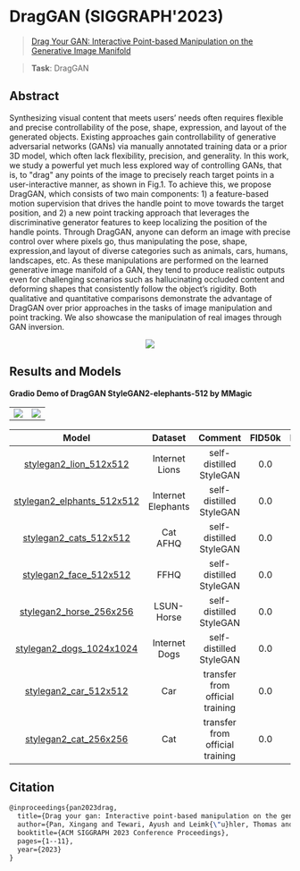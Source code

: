 # DragGAN (SIGGRAPH'2023)

> [Drag Your GAN: Interactive Point-based Manipulation on the Generative Image Manifold](https://arxiv.org/pdf/2305.10973.pdf)

> **Task**: DragGAN

<!-- [ALGORITHM] -->

## Abstract

<!-- [ABSTRACT] -->

Synthesizing visual content that meets users’ needs often requires flexible
and precise controllability of the pose, shape, expression, and layout of the
generated objects. Existing approaches gain controllability of generative
adversarial networks (GANs) via manually annotated training data or a
prior 3D model, which often lack flexibility, precision, and generality. In
this work, we study a powerful yet much less explored way of controlling
GANs, that is, to "drag" any points of the image to precisely reach target
points in a user-interactive manner, as shown in Fig.1. To achieve this, we
propose DragGAN, which consists of two main components: 1) a feature-based motion supervision that drives the handle point to move towards
the target position, and 2) a new point tracking approach that leverages
the discriminative generator features to keep localizing the position of the
handle points. Through DragGAN, anyone can deform an image with precise
control over where pixels go, thus manipulating the pose, shape, expression,and layout of diverse categories such as animals, cars, humans, landscapes,
etc. As these manipulations are performed on the learned generative image
manifold of a GAN, they tend to produce realistic outputs even for challenging scenarios such as hallucinating occluded content and deforming
shapes that consistently follow the object’s rigidity. Both qualitative and
quantitative comparisons demonstrate the advantage of DragGAN over prior
approaches in the tasks of image manipulation and point tracking. We also
showcase the manipulation of real images through GAN inversion.

<!-- [IMAGE] -->

<div align=center>
<img src="https://github.com/open-mmlab/mmagic/assets/55343765/7c397bd0-fa07-48fe-8a7c-a4022907404b"/>
</div>

## Results and Models

<table><tr>
<b> Gradio Demo of DragGAN StyleGAN2-elephants-512 by MMagic </b>
<td><img src="https://github.com/open-mmlab/mmagic/assets/55343765/08e9a687-0a6e-4d3f-94ec-22c46bd61819" border=0></td>
<td><img src="https://github.com/open-mmlab/mmagic/assets/55343765/6fab1ccd-e190-4cd0-a8d5-0e843f65930b" border=0></td>
</tr></table>

|                        Model                         |      Dataset       |             Comment             | FID50k | Precision50k | Recall50k |                                 Download                                 |
| :--------------------------------------------------: | :----------------: | :-----------------------------: | :----: | :----------: | :-------: | :----------------------------------------------------------------------: |
|   [stylegan2_lion_512x512](./stylegan2_512x512.py)   |   Internet Lions   |     self-distilled StyleGAN     |  0.0   |     0.0      |    0.0    | [model](https://download.openxlab.org.cn/models/qsun1/DragGAN-StyleGAN2-checkpoint/weight//StyleGAN2-Lions-internet) |
| [stylegan2_elphants_512x512](./stylegan2_512x512.py) | Internet Elephants |     self-distilled StyleGAN     |  0.0   |     0.0      |    0.0    | [model](https://download.openxlab.org.cn/models/qsun1/DragGAN-StyleGAN2-checkpoint/weight//StyleGAN2-elephants-internet) |
|   [stylegan2_cats_512x512](./stylegan2_512x512.py)   |      Cat AFHQ      |     self-distilled StyleGAN     |  0.0   |     0.0      |    0.0    | [model](https://download.openxlab.org.cn/models/qsun1/DragGAN-StyleGAN2-checkpoint/weight//StyleGAN2-cat-AFHQ) |
|   [stylegan2_face_512x512](./stylegan2_512x512.py)   |        FFHQ        |     self-distilled StyleGAN     |  0.0   |     0.0      |    0.0    | [model](https://download.openxlab.org.cn/models/qsun1/DragGAN-StyleGAN2-checkpoint/weight//StyleGAN2-FFHQ) |
|  [stylegan2_horse_256x256](./stylegan2_256x256.py)   |     LSUN-Horse     |     self-distilled StyleGAN     |  0.0   |     0.0      |    0.0    | [model](https://download.openxlab.org.cn/models/qsun1/DragGAN-StyleGAN2-checkpoint/weight//StyleGAN2-lsun-horses) |
| [stylegan2_dogs_1024x1024](./stylegan2_1024x1024.py) |   Internet Dogs    |     self-distilled StyleGAN     |  0.0   |     0.0      |    0.0    | [model](https://download.openxlab.org.cn/models/qsun1/DragGAN-StyleGAN2-checkpoint/weight//StyleGAN2-dogs-internet) |
|   [stylegan2_car_512x512](./stylegan2_512x512.py)    |        Car         | transfer from official training |  0.0   |     0.0      |    0.0    | [model](https://download.openxlab.org.cn/models/qsun1/DragGAN-StyleGAN2-checkpoint/weight//StyleGAN2-car-official) |
|   [stylegan2_cat_256x256](./stylegan2_256x256.py)    |        Cat         | transfer from official training |  0.0   |     0.0      |    0.0    | [model](https://download.openxlab.org.cn/models/qsun1/DragGAN-StyleGAN2-checkpoint/weight//StyleGAN2-cat-official) |

## Citation

```latex
@inproceedings{pan2023drag,
  title={Drag your gan: Interactive point-based manipulation on the generative image manifold},
  author={Pan, Xingang and Tewari, Ayush and Leimk{\"u}hler, Thomas and Liu, Lingjie and Meka, Abhimitra and Theobalt, Christian},
  booktitle={ACM SIGGRAPH 2023 Conference Proceedings},
  pages={1--11},
  year={2023}
}
```
